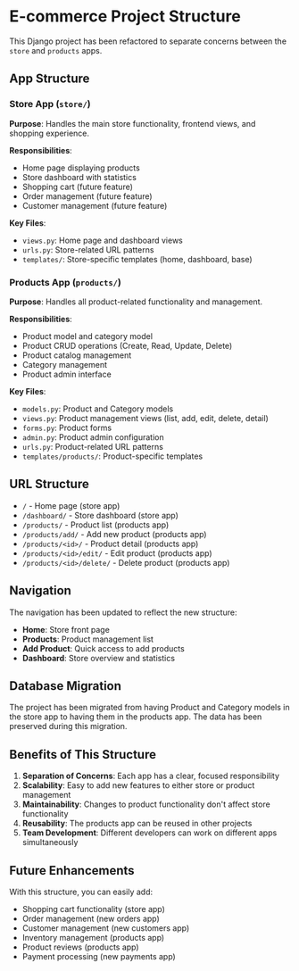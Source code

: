 # E-commerce Project Structure

This Django project has been refactored to separate concerns between the `store` and `products` apps.

## App Structure

### Store App (`store/`)
**Purpose**: Handles the main store functionality, frontend views, and shopping experience.

**Responsibilities**:
- Home page displaying products
- Store dashboard with statistics
- Shopping cart (future feature)
- Order management (future feature)
- Customer management (future feature)

**Key Files**:
- `views.py`: Home page and dashboard views
- `urls.py`: Store-related URL patterns
- `templates/`: Store-specific templates (home, dashboard, base)

### Products App (`products/`)
**Purpose**: Handles all product-related functionality and management.

**Responsibilities**:
- Product model and category model
- Product CRUD operations (Create, Read, Update, Delete)
- Product catalog management
- Category management
- Product admin interface

**Key Files**:
- `models.py`: Product and Category models
- `views.py`: Product management views (list, add, edit, delete, detail)
- `forms.py`: Product forms
- `admin.py`: Product admin configuration
- `urls.py`: Product-related URL patterns
- `templates/products/`: Product-specific templates

## URL Structure

- `/` - Home page (store app)
- `/dashboard/` - Store dashboard (store app)
- `/products/` - Product list (products app)
- `/products/add/` - Add new product (products app)
- `/products/<id>/` - Product detail (products app)
- `/products/<id>/edit/` - Edit product (products app)
- `/products/<id>/delete/` - Delete product (products app)

## Navigation

The navigation has been updated to reflect the new structure:
- **Home**: Store front page
- **Products**: Product management list
- **Add Product**: Quick access to add products
- **Dashboard**: Store overview and statistics

## Database Migration

The project has been migrated from having Product and Category models in the store app to having them in the products app. The data has been preserved during this migration.

## Benefits of This Structure

1. **Separation of Concerns**: Each app has a clear, focused responsibility
2. **Scalability**: Easy to add new features to either store or product management
3. **Maintainability**: Changes to product functionality don't affect store functionality
4. **Reusability**: The products app can be reused in other projects
5. **Team Development**: Different developers can work on different apps simultaneously

## Future Enhancements

With this structure, you can easily add:
- Shopping cart functionality (store app)
- Order management (new orders app)
- Customer management (new customers app)
- Inventory management (products app)
- Product reviews (products app)
- Payment processing (new payments app)
